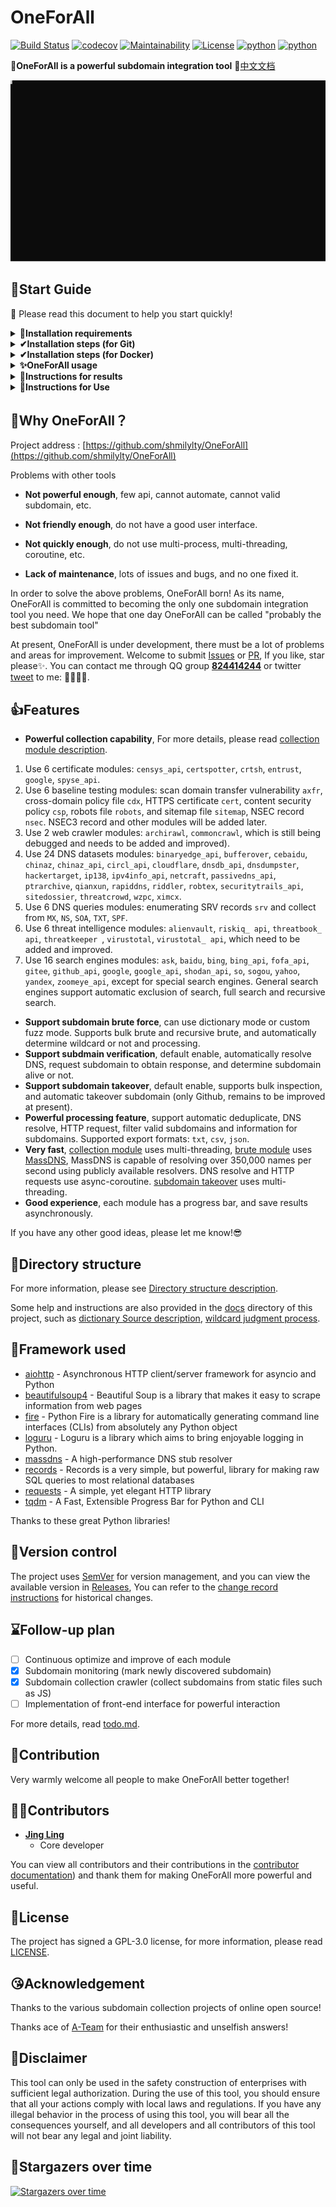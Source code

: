 # OneForAll

[![Build Status](https://travis-ci.org/shmilylty/OneForAll.svg?branch=master)](https://travis-ci.org/shmilylty/OneForAll)
[![codecov](https://codecov.io/gh/shmilylty/OneForAll/branch/master/graph/badge.svg)](https://codecov.io/gh/shmilylty/OneForAll)
[![Maintainability](https://api.codeclimate.com/v1/badges/1287668a6b4c72af683e/maintainability)](https://codeclimate.com/github/shmilylty/OneForAll/maintainability)
[![License](https://img.shields.io/github/license/shmilylty/OneForAll)](https://github.com/shmilylty/OneForAll/tree/master/LICENSE)
[![python](https://img.shields.io/badge/python-3.6|3.7|3.8-blue)](https://github.com/shmilylty/OneForAll/tree/master/)
[![python](https://img.shields.io/badge/release-v0.3.0-brightgreen)](https://github.com/shmilylty/OneForAll/releases)

👊**OneForAll is a powerful subdomain integration tool**  📝[中文文档](https://github.com/shmilylty/OneForAll/tree/master/README.md)

![Example](../usage_example.svg)

## 🚀Start Guide

📢 Please read this document to help you start quickly!

<details>
<summary><b>🐍Installation requirements</b></summary>

OneForAll is developed and tested based on [Python 3.6.0](https://www.python.org/downloads/release/python-360/), OneForAll needs to be higher than Python 3.6.0 to run.
For more information on installing the Python environment, please read [Python 3 Installation Guide](https://pythonguidecn.readthedocs.io/zh/latest/starting/installation.html#python-3).

After installation python, run the following command to check the Python and pip3 versions:
```bash
python -V
pip3 -V
```
If you see the following output, there is no problem with the Python environment:
```bash
Python 3.6.0
pip 19.2.2 from C:\Users\shmilylty\AppData\Roaming\Python\Python36\site-packages\pip (python 3.6)
```
</details>

<details>
<summary><b>✔Installation steps (for Git)</b></summary>

1. **Download**

Because OneForAll is under development yet, it is recommended that use `git clone` to clone the latest code repository. Downloading from Releases is not recommended.

If you are in China, it is recommended that you choose [Gitee](https://gitee.com/shmilylty/OneForAll.git) for cloning:

```bash
git clone https://gitee.com/shmilylty/OneForAll.git
```
or: 
```bash
git clone https://github.com/shmilylty/OneForAll.git
```

2. **Installation**


You can use pip3 install requirements, the following is an example of using **pip3** to install dependencies under **Windows**: (Note: If your Python3 is installed in the system Program Files In the directory, such as: `C:\Program Files\Python36`, please run the following as an administrator!)

```bash
cd OneForAll/
python3 -m pip install -U pip setuptools wheel
pip3 install -r requirements.txt
python3 oneforall.py --help
```

For other system platforms, please read [dependency installation](https://github.com/shmilylty/OneForAll/tree/master/docs/installation_dependency.md). If you compile failed during the installation, you can find solution in [Q&A](https://github.com/shmilylty/OneForAll/tree/master/docs/troubleshooting.md) documentation. If still not resolved, welcome [issues](https://github.com/shmilylty/OneForAll/issues).

3. **Update**

Run the following command to **update** project ( maintain your updates to `/config/setting.py`and`/config/api.py`):

```bash
git stash        # Stash local Git changes
git fetch --all  # Fetch updates
git pull         # Pull updates
git stash pop    # Apply the local Git changes stash
```
</details>

<details>
<summary><b>✔Installation steps (for Docker)</b></summary>

```shell
docker pull shmilylty/oneforall
docker run -it --rm -v ~/results:/OneForAll/results oneforall
```
Result will be saved in `~/results`.
</details>

<details>
<summary><b>✨OneForAll usage</b></summary>

If your computer are not in China, change [setting](https://github.com/shmilylty/OneForAll/blob/master/config/setting.py#L46) `brute_nameservers_path` param `cn_nameservers.txt` to `nameservers.txt` plz.

If you are use pip3, run the following command: 

```bash
python3 oneforall.py --target example.com run
python3 oneforall.py --targets ./example.txt run
```

![Example](../usage_example.svg)

</details>

<details>
<summary><b>🧐Instructions for results</b></summary>

Let's take the command `python3 oneforall.py --target example.com run` as an example. When command finished in the default configuration, OneForAll will generate results in the results directory: 

![Result](../../images/Result.png)

`example.com.csv` is the result for each domain. 

`all_subdomain_result_1583034493.csv` is the result for all domains when your target have multiple domains.

`result.sqlite3` is the SQLite3 database that stores all the subdomains collected by OneForAll. The database structure is shown below: 

![Database](../../images/Database.png)

`example_com_origin_result` table stores the origin subdomain results of each module. 

`example_com_resolve_result` table stores the results of resolving subdomains.

`example_com_last_result` table stores the results of subdomain collection last time. 

`example_com_now_result` table stores the collection results of the current subdomains. Usually using this table is enough.

For more information, please see [Field explanation](./docs/field.md).

</details>

<details>
<summary><b>🤔Instructions for Use</b></summary>

The CLI only provide some common parameters. For more configuration, please read [setting.py](https://github.com/shmilylty/OneForAll/tree/master/config/setting.py). IF you have any suggestions, welcome feedback. Some modules need access API (most of which are freely available after registered accounts). If you need , please go to [api.py](https://github.com/shmilylty/OneForAll/tree/master/config/api.py) to configure the API. If not used, just ignore the error message. (For module detailes, please read [collection module description](https://github.com/shmilylty/OneForAll/tree/master/docs/collection_modules.md))

The OneForAll command line interface is based on [Fire](https://github.com/google/python-fire/). For more advanced usage of Fire, please refer to [using the Fire CLI](https://github.com/google/Python-fire/blob/master/docs/using-cli.md), if you have any doubts during the use, please feel free to give me feedback.

[oneforall.py](https://github.com/shmilylty/OneForAll/tree/master/oneforall.py) is the program main entrence, and oneforall.py can call [brute.py](https://github.com/shmilylty/OneForAll/tree/master/brute.py), [takerover.py](https://github.com/shmilylty/OneForAll/tree/master/takerover.py), [dbexport.py ](https://github.com/shmilylty/OneForAll/tree/master/dbexport.py) and other modules. But you can also use these modules separately, if you want, please refer to the [usage help](https://github.com/shmilylty/OneForAll/tree/master/docs/en-us/usage_help.md).

❗ Note: When you encounter some problems or doubts during use, please search answers on [issues](https://github.com/shmilylty/OneForAll/issues) first. You can also read [Q&A](https://github.com/shmilylty/OneForAll/tree/master/docs/troubleshooting.md).

**OneForAll help summary**

The following help information may not be up to date. You can use `python oneforall.py --help` to get the latest help information.

```bash
python oneforall.py --help
```
```bash
NAME
    oneforall.py - OneForAll help summary page

SYNOPSIS
    oneforall.py COMMAND | --target=TARGET <flags>

DESCRIPTION
    OneForAll is a powerful subdomain integration tool

    Example:
        python3 oneforall.py version
        python3 oneforall.py --target example.com run
        python3 oneforall.py --targets ./domains.txt run
        python3 oneforall.py --target example.com --alive False run
        python3 oneforall.py --target example.com --brute True run
        python3 oneforall.py --target example.com --port medium run
        python3 oneforall.py --target example.com --format csv run
        python3 oneforall.py --target example.com --dns False run
        python3 oneforall.py --target example.com --req False run
        python3 oneforall.py --target example.com --takeover False run
        python3 oneforall.py --target example.com --show True run

    Note:
        --alive  True/False           Only export alive subdomains or not (default False)
        --port   default/small/large  See details in ./config/setting.py(default port 80)
        --format csv/json (result format)
        --path   Result directory (default directory is ./results)

ARGUMENTS
    TARGET
        One domain (required)
    TARGETS
        File path of one domain per line (required)

FLAGS
    --brute=BRUTE
        Use brute module (default True)
    --dns=DNS
        Use DNS resolution (default True)
    --req=REQ
        HTTP request subdomains (default True)
    --port=PORT
        The port range request to the subdomains (default port 80)
    --alive=ALIVE
        Only export alive subdomains (default False)
    --format=FORMAT
        Result format (default csv)
    --path=PATH
        Result directory (default None)
    --takeover=TAKEOVER
        Scan subdomain takeover (default False)

COMMANDS
    COMMAND is one of the following:

     version
```
</details>

## 🎉Why OneForAll？

Project address : [https://github.com/shmilylty/OneForAll](https://github.com/shmilylty/OneForAll)

Problems with other tools

* **Not powerful enough**, few api, cannot automate, cannot valid subdomain, etc.

* **Not friendly enough**, do not have a good user interface.

* **Not quickly enough**, do not use multi-process, multi-threading, coroutine, etc.

* **Lack of maintenance**, lots of issues and bugs, and no one fixed it.

In order to solve the above problems, OneForAll born! As its name, OneForAll is committed to becoming the only one subdomain integration tool you need. We hope that one day OneForAll can be called "probably the best subdomain tool"

At present, OneForAll is under development, there must be a lot of problems and areas for improvement. Welcome to submit [Issues](https://github.com/shmilylty/OneForAll/issues) or [PR](https://github.com/shmilylty/OneForAll/pulls), If you like, star please✨. You can contact me through QQ group [**824414244**](//shang.qq.com/wpa/qunwpa?idkey=125d3689b60445cdbb11e4ddff38036b7f6f2abbf4f7957df5dddba81aa90771) or twitter [tweet](https://twitter.com/shmilylty) to me: 👨‍👨‍👦‍👦.

## 👍Features

* **Powerful collection capability**, For more details, please read [collection module description](https://github.com/shmilylty/OneForAll/tree/master/docs/collection_modules.md).
1. Use 6 certificate modules: `censys_api`, `certspotter`, `crtsh`, `entrust`, `google`, `spyse_api`.
2. Use 6 baseline testing modules: scan domain transfer vulnerability `axfr`, cross-domain policy file `cdx`, HTTPS certificate `cert`, content security policy `csp`, robots file `robots`, and sitemap file `sitemap`, NSEC record `nsec`. NSEC3 record and other modules will be added later.
3. Use 2 web crawler modules: `archirawl`, `commoncrawl`, which is still being debugged and needs to be added and improved). 
4. Use 24 DNS datasets modules: `binaryedge_api`, `bufferover`, `cebaidu`, `chinaz`, `chinaz_api`, `circl_api`, `cloudflare`, `dnsdb_api`, `dnsdumpster`, `hackertarget`, `ip138`, `ipv4info_api`, `netcraft`, `passivedns_api`, `ptrarchive`, `qianxun`, `rapiddns`, `riddler`, `robtex`, `securitytrails_api`, `sitedossier`, `threatcrowd`, `wzpc`, `ximcx`.
5. Use 6 DNS queries modules: enumerating SRV records `srv` and collect from `MX`, `NS`, `SOA`, `TXT`, `SPF`. 
6. Use 6 threat intelligence modules: `alienvault`, `riskiq_ api`, `threatbook_ api`, `threatkeeper `, `virustotal`, `virustotal_ api`, which need to be added and improved.
7. Use 16 search engines modules: `ask`, `baidu`, `bing`, `bing_api`, `fofa_api`, `gitee`, `github_api`, `google`, `google_api`, `shodan_api`, `so`, `sogou`, `yahoo`, `yandex`, `zoomeye_api`, except for special search engines. General search engines support automatic exclusion of search, full search and recursive search. 
* **Support subdomain brute force**, can use dictionary mode or custom fuzz mode. Supports bulk brute and recursive brute, and automatically determine wildcard or not and processing.
* **Support subdmain verification**, default enable, automatically resolve DNS, request subdomain to obtain response, and determine subdomain alive or not.
* **Support subdomain takeover**, default enable, supports bulk inspection, and automatic takeover subdomain (only Github, remains to be improved at present).
* **Powerful processing feature**, support automatic deduplicate, DNS resolve, HTTP request, filter valid subdomains and information for subdomains. Supported export formats: `txt`, `csv`, `json`.
* **Very fast**, [collection module](https://github.com/shmilylty/OneForAll/tree/master/collect.py) uses multi-threading, [brute module](https://github.com/shmilylty/OneForAll/tree/master/brute.py) uses [MassDNS](https://github.com/blechschmidt/massdns), MassDNS is capable of resolving over 350,000 names per second using publicly available resolvers. DNS resolve and HTTP requests use async-coroutine. [subdomain takeover](https://github.com/shmilylty/OneForAll/tree/master/takeover.py) uses multi-threading.
* **Good experience**, each module has a progress bar, and save results asynchronously.

If you have any other good ideas, please let me know!😎

## 🌲Directory structure

For more information, please see [Directory structure description](https://github.com/shmilylty/OneForAll/tree/master/docs/directory_structure.md).

Some help and instructions are also provided in the [docs](https://github.com/shmilylty/OneForAll/tree/master/docs/) directory of this project, such as [dictionary Source description](https://github.com/shmilylty/OneForAll/tree/master/docs/dictionary_source.md), [wildcard judgment process](https://github.com/shmilylty/OneForAll/tree/master/docs/wildcard_judgment.png).

## 👏Framework used

* [aiohttp](https://github.com/aio-libs/aiohttp) -  Asynchronous HTTP client/server framework for asyncio and Python
* [beautifulsoup4](https://pypi.org/project/beautifulsoup4/) -  Beautiful Soup is a library that makes it easy to scrape information from web pages
* [fire](https://github.com/google/python-fire) -  Python Fire is a library for automatically generating command line interfaces (CLIs) from absolutely any Python object 
* [loguru](https://github.com/Delgan/loguru) -  Loguru is a library which aims to bring enjoyable logging in Python.
* [massdns](https://github.com/blechschmidt/massdns) - A high-performance DNS stub resolver
* [records](https://github.com/kennethreitz/records) -  Records is a very simple, but powerful, library for making raw SQL queries to most relational databases
* [requests](https://github.com/psf/requests) -  A simple, yet elegant HTTP library
* [tqdm](https://github.com/tqdm/tqdm) -  A Fast, Extensible Progress Bar for Python and CLI 

Thanks to these great Python libraries!

## 🔖Version control

The project uses [SemVer](https://semver.org/) for version management, and you can view the available version in [Releases](https://github.com/shmilylty/OneForAll/releases), You can refer to the [change record instructions](https://github.com/shmilylty/OneForAll/tree/master/docs/changes.md) for historical changes.

## ⌛Follow-up plan

- [ ] Continuous optimize and improve of each module
- [x] Subdomain monitoring (mark newly discovered subdomain)
- [x] Subdomain collection crawler (collect subdomains from static files such as JS)
- [ ] Implementation of front-end interface for powerful interaction

For more details, read [todo.md](https://github.com/shmilylty/OneForAll/tree/master/docs/todo.md).

## 🙏Contribution

Very warmly welcome all people to make OneForAll better together!

## 👨‍💻Contributors

* **[Jing Ling](https://github.com/shmilylty)**
  * Core developer

You can view all contributors and their contributions in the [contributor documentation](https://github.com/shmilylty/OneForAll/tree/master/docs/contributors.md)) and thank them for making OneForAll more powerful and useful.

## 📄License

The project has signed a GPL-3.0 license, for more information, please read [LICENSE](https://github.com/shmilylty/OneForAll/blob/master/LICENSE).

## 😘Acknowledgement

Thanks to the various subdomain collection projects of online open source!

Thanks ace of [A-Team](https://github.com/QAX-A-Team) for their enthusiastic and unselfish answers!

## 📜Disclaimer 

This tool can only be used in the safety construction of enterprises with sufficient legal authorization.
During the use of this tool, you should ensure that all your actions comply with local laws and regulations.
If you have any illegal behavior in the process of using this tool, you will bear all the consequences yourself, 
and all developers and all contributors of this tool will not bear any legal and joint liability.

## 💖Stargazers over time

[![Stargazers over time](https://starchart.cc/shmilylty/OneForAll.svg)](https://starchart.cc/shmilylty/OneForAll)
